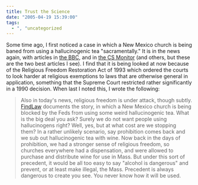 ```yaml
---
title: Trust the Science
date: "2005-04-19 15:39:00"
tags:
  - ", "uncategorized
---
```

<p> Some time ago, I first noticed a case in which a New
Mexico church is being baned from using a hallucinogenic tea
"sacramentally."  It is in the news again, with articles in <a href="http://news.bbc.co.uk/2/hi/americas/4458873.stm">the
BBC</a>, and in <a href="http://www.csmonitor.com/2005/0419/p03s02-usju.html">the CS
Monitor</a> (and others, but these are the two best articles I see).
I find that it is being looked at now because of the Religious
Freedom Restoration Act of 1993 which ordered the courts to look
harder at religious exemptions to laws that are otherwise general
in application, something that the Supreme Court restricted rather
significantly in a 1990 decision.  When last I noted this, I wrote
the following:</p>

<blockquote>Also in today's news, religious
freedom is under attack, though subtly.  <a href="http://news.findlaw.com/ap_stories/a/w/1154/12-1-2004/20041201153017_41.html">FindLaw</a>
documents the story, in which a New Mexico church is being blocked
by the Feds from using some weird hallucinogenic tea.  What is the
big deal you ask?  Surely we do not want people using hallucinogens
right?  Well, yes, but at what cost are we stopping them?  In a
rather unlikely scenario, say prohibition comes back and we sub out
hallucinogenic tea with wine.  Now back in the days of prohibition,
we had a stronger sense of religious freedom, so churches everywhere
had a dispensation, and were allowed to purchase and distribute wine
for use in Mass.  But under this sort of precedent, it would be all
too easy to say "alcohol is dangerous" and prevent, or at least make
illegal, the Mass.  Precedent is always dangerous to create you see.
You never know how it will be used.</blockquote>

